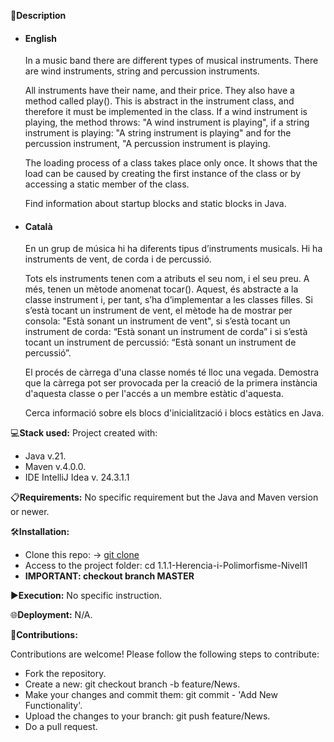 📄**Description**

- #### English
    In a music band there are different types of musical instruments. There are wind instruments, string and percussion instruments.

    All instruments have their name, and their price. They also have a method called play(). This is abstract in the instrument class, and therefore it must be implemented in the class. If a wind instrument is playing, the method throws: "A wind instrument is playing", if a string instrument is playing: "A string instrument is playing" and for the percussion instrument, "A percussion instrument is playing.

    The loading process of a class takes place only once. It shows that the load can be caused by creating the first instance of the class or by accessing a static member of the class.

    Find information about startup blocks and static blocks in Java.


- #### Català

    En un grup de música hi ha diferents tipus d’instruments musicals. Hi ha instruments de vent, de corda i de percussió.

    Tots els instruments tenen com a atributs el seu nom, i el seu preu. A més, tenen un mètode anomenat tocar(). Aquest, és abstracte a la classe instrument i, per tant, s’ha d’implementar a les classes filles. Si s’està tocant un instrument de vent, el mètode ha de mostrar per consola: "Està sonant un instrument de vent", si s’està tocant un instrument de corda: “Està sonant un instrument de corda” i si s’està tocant un instrument de percussió: “Està sonant un instrument de percussió”.

    El procés de càrrega d'una classe només té lloc una vegada. Demostra que la càrrega pot ser provocada per la creació de la primera instància d'aquesta classe o per l'accés a un membre estàtic d'aquesta.

    Cerca informació sobre els blocs d'inicialització i blocs estàtics en Java.



💻**Stack used:**
Project created with:
- Java v.21.
- Maven v.4.0.0.
- IDE IntelliJ Idea v. 24.3.1.1

📋**Requirements:**
No specific requirement but the Java and Maven version or newer.

🛠️**Installation:**
- Clone this repo: -> [git clone](https://github.com/isaac-diez/IT-Academy-Java.git)
- Access to the project folder: cd 1.1.1-Herencia-i-Polimorfisme-Nivell1
- **IMPORTANT: checkout branch MASTER**

▶️**Execution:** No specific instruction.

🌐**Deployment:** N/A.

🤝**Contributions:**

Contributions are welcome! Please follow the following steps to contribute:

- Fork the repository.
- Create a new: git checkout branch -b feature/News.
- Make your changes and commit them: git commit - 'Add New Functionality'.
- Upload the changes to your branch: git push feature/News.
- Do a pull request.